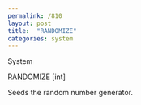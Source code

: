 ```yaml
---
permalink: /810
layout: post
title:  "RANDOMIZE"
categories: system
---
```

System

RANDOMIZE [int]

Seeds the random number generator.


